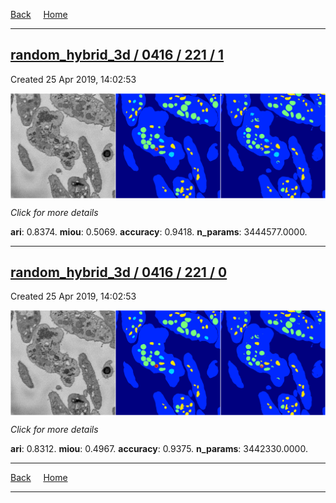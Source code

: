 
[Back](..)&nbsp;&nbsp;&nbsp;&nbsp;&nbsp;[Home](https://leapmanlab.github.io/snapshots)

---

<div class="summary"><a href="1"><h2>random_hybrid_3d / 0416 / 221 / 1</h2></a><p>Created 25 Apr 2019, 14:02:53
</p><a href="1"><img src="1/media/summary.png" align="center"></a><p>
<i>Click for more details</i>
</p></div>

**ari**: 0.8374. **miou**: 0.5069. **accuracy**: 0.9418. **n_params**: 3444577.0000. 

---

<div class="summary"><a href="0"><h2>random_hybrid_3d / 0416 / 221 / 0</h2></a><p>Created 25 Apr 2019, 14:02:53
</p><a href="0"><img src="0/media/summary.png" align="center"></a><p>
<i>Click for more details</i>
</p></div>

**ari**: 0.8312. **miou**: 0.4967. **accuracy**: 0.9375. **n_params**: 3442330.0000. 

---

[Back](..)&nbsp;&nbsp;&nbsp;&nbsp;&nbsp;[Home](https://leapmanlab.github.io/snapshots)

---